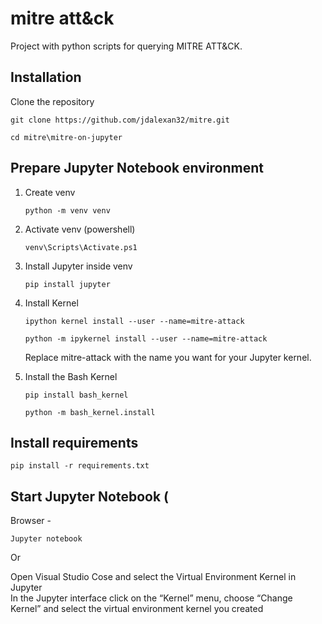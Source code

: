 # mitre att&ck  
Project with python scripts for querying MITRE ATT&CK.  

## Installation  
Clone the repository  
```
git clone https://github.com/jdalexan32/mitre.git
```
```
cd mitre\mitre-on-jupyter
```

## Prepare Jupyter Notebook environment    
1. Create venv
   ```
   python -m venv venv
   ```   
2. Activate venv (powershell)
   ```
   venv\Scripts\Activate.ps1
   ```
3. Install Jupyter inside venv
   ```
   pip install jupyter
   ```
4. Install Kernel  
   ```
   ipython kernel install --user --name=mitre-attack
   ```  
   ```
   python -m ipykernel install --user --name=mitre-attack
   ```  

   Replace mitre-attack with the name you want for your Jupyter kernel.
       
6. Install the Bash Kernel  
   ```
   pip install bash_kernel
   ```
   ```
   python -m bash_kernel.install
   ```
  
## Install requirements   
```
pip install -r requirements.txt
```

## Start Jupyter Notebook (
   Browser -   
   ```
   Jupyter notebook
   ```
   Or
   
   Open Visual Studio Cose and select the Virtual Environment Kernel in Jupyter  
   In the Jupyter interface click on the “Kernel” menu, choose “Change Kernel” and select the virtual environment kernel you created 
